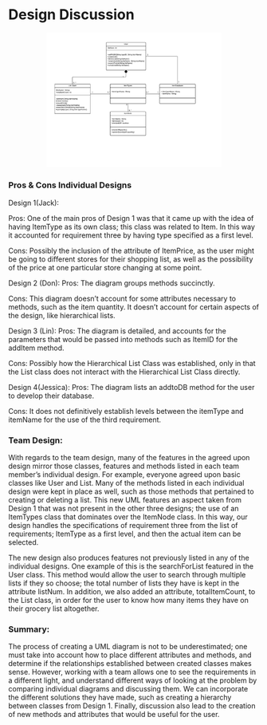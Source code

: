 # Design Discussion

<p align="center">
  <img src="design-team.pdf" width="350"/>
</p>

### Pros & Cons Individual Designs 

Design 1(Jack): 

Pros: 
One of the main pros of Design 1 was that it came up with the idea of having ItemType as its own class; this class was related to Item. In this way it accounted for requirement three by having type specified as a first level. 

Cons:
Possibly the inclusion of the attribute of ItemPrice, as the user might be going to different stores for their shopping list, as well as the possibility of the price at one particular store changing at some point. 

Design 2 (Don):
Pros: 
The diagram groups methods succinctly.

Cons:
This diagram doesn’t account for some attributes necessary to methods, such as the item quantity. It doesn’t account for certain aspects of the design, like hierarchical lists. 


Design 3 (Lin):
Pros: 
The diagram is detailed, and accounts for the parameters that would be passed into methods such as ItemID for the addItem method. 

Cons:
Possibly how the Hierarchical List Class was established, only in that the List class does not interact with the Hierarchical List Class directly. 

Design 4(Jessica): 
Pros: 
The diagram lists an addtoDB method for the user to develop their database. 

Cons:
It does not definitively establish levels between the itemType and itemName for the use of the third requirement. 

### Team Design:

With regards to the team design, many of the features in the agreed upon design mirror those classes, features and methods listed in each team member’s individual design. For example, everyone agreed upon basic classes like User and List. Many of the methods listed in each individual design were kept in place as well, such as those methods that pertained to creating or deleting a list. This new UML features an aspect taken from Design 1 that was not present in the other three designs; the use of an ItemTypes class that dominates over the ItemNode class. In this way, our design handles the specifications of requirement three from the list of requirements; ItemType as a first level, and then the actual item can be selected. 

The new design also produces features not previously listed in any of the individual designs. One example of this is the searchForList featured in the User class. This method would allow the user to search through multiple lists if they so choose; the total number of lists they have is kept in the attribute listNum. In addition, we also added an attribute, totalItemCount, to the List class, in order for the user to know how many items they have on their grocery list altogether. 

### Summary:

The process of creating a UML diagram is not to be underestimated; one must take into account how to place different attributes and methods, and determine if the relationships established between created classes makes sense. However, working with a team allows one to see the requirements in a different light, and understand different ways of looking at the problem by comparing individual diagrams and discussing them. We can incorporate the different solutions they have made, such as creating a hierarchy between classes from Design 1. Finally, discussion also lead to the creation of new methods and attributes that would be useful for the user.
